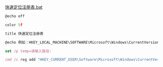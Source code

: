 

[快速定位注册表.bat](assets/快速定位注册表.bat)



```javascript
@echo off

color 5f

title 快速定位注册表

@echo 例如：HKEY_LOCAL_MACHINE\SOFTWARE\Microsoft\Windows\CurrentVersion\Run

set /p temp=请输入路径:

cmd /c reg add "HKEY_CURRENT_USER\Software\Microsoft\Windows\CurrentVersion\Applets\Regedit" /v "LastKey" /d %temp% /f&&start regedit.exe
```

